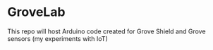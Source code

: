 # GroveLab
This repo will host Arduino code created for Grove Shield and Grove sensors (my experiments with IoT)
